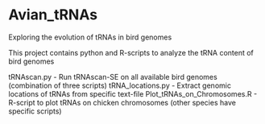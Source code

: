 # Avian_tRNAs
Exploring the evolution of tRNAs in bird genomes

This project contains python and R-scripts to analyze the tRNA content of bird genomes

tRNAscan.py - Run tRNAscan-SE on all available bird genomes (combination of three scripts)
tRNA_locations.py - Extract genomic locations of tRNAs from specific text-file
Plot_tRNAs_on_Chromosomes.R - R-script to plot tRNAs on chicken chromosomes (other species have specific scripts)
